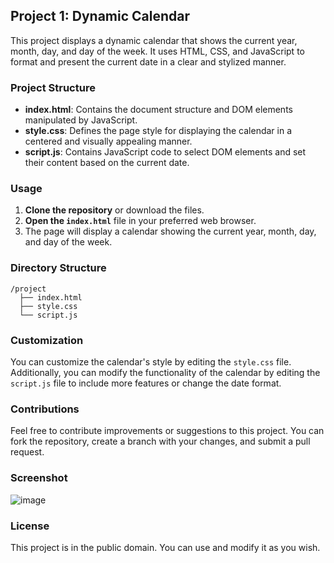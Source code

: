 ## Project 1: Dynamic Calendar

This project displays a dynamic calendar that shows the current year, month, day, and day of the week. It uses HTML, CSS, and JavaScript to format and present the current date in a clear and stylized manner.

### Project Structure

- **index.html**: Contains the document structure and DOM elements manipulated by JavaScript.
- **style.css**: Defines the page style for displaying the calendar in a centered and visually appealing manner.
- **script.js**: Contains JavaScript code to select DOM elements and set their content based on the current date.

### Usage

1. **Clone the repository** or download the files.
2. **Open the `index.html`** file in your preferred web browser.
3. The page will display a calendar showing the current year, month, day, and day of the week.

### Directory Structure

```
/project
  ├── index.html
  ├── style.css
  └── script.js
```

### Customization

You can customize the calendar's style by editing the `style.css` file. Additionally, you can modify the functionality of the calendar by editing the `script.js` file to include more features or change the date format.

### Contributions

Feel free to contribute improvements or suggestions to this project. You can fork the repository, create a branch with your changes, and submit a pull request.

### Screenshot

![image](https://github.com/user-attachments/assets/bcc48b23-8a3b-44a4-ba35-b33ef5f44e36)

### License

This project is in the public domain. You can use and modify it as you wish.

